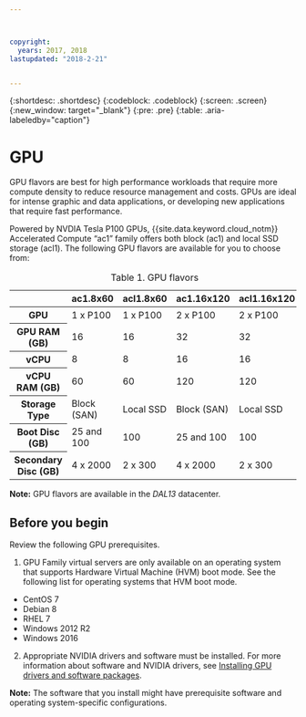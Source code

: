 ```yaml
---



copyright:
  years: 2017, 2018
lastupdated: "2018-2-21"


---
```


{:shortdesc: .shortdesc}
{:codeblock: .codeblock}
{:screen: .screen}
{:new_window: target="_blank"}
{:pre: .pre}
{:table: .aria-labeledby="caption"}

# GPU
GPU flavors are best for high performance workloads that require more compute density to reduce resource management and costs. GPUs are ideal for intense graphic and data applications, or developing new applications that require fast performance.

Powered by NVDIA Tesla P100 GPUs, {{site.data.keyword.cloud_notm}} Accelerated Compute “ac1” family offers both block (ac1) and local SSD storage (acl1). The following GPU flavors are available for you to choose from:  

<table>
<CAPTION>Table 1. GPU flavors</CAPTION>
<THEAD>
<TR>

<th></th>
<th>ac1.8x60</th>
<th>acl1.8x60</th>
<th>ac1.16x120</th>
<th>acl1.16x120</th>
</TR>
</THEAD>
<TBODY>
<tr>
<th scope="row">GPU</th>
<td>1 x P100</td>
<td>1 x P100</td>
<td>2 x P100</td>
<td>2 x P100</td>
</tr>
<tr>
<th scope="row">GPU RAM (GB)</th>
<td>16</td>
<td>16</td>
<td>32</td>
<td>32</td>
</tr>

<tr>
<th scope="row">vCPU</th>
<td>8</td>
<td>8</td>
<td>16</td>
<td>16</td>
</tr>

<tr>
<th scope="row">vCPU RAM (GB)</th>
<td>60</td>
<td>60</td>
<td>120</td>
<td>120</td>
</tr>

<tr>
<th scope="row">Storage Type</th>
<td>Block (SAN)</td>
<td>Local SSD</td>
<td>Block (SAN)</td>
<td>Local SSD</td>
</tr>

<tr>
<th scope="row">Boot Disc (GB)</th>
<td>25 and 100</td>
<td>100</td>
<td>25 and 100</td>
<td>100</td>
</tr>

<tr>
<th scope="row">Secondary Disc (GB)</th>
<td>4 x 2000</td>
<td>2 x 300</td>
<td>4 x 2000</td>
<td>2 x 300</td>
</tr>

</TBODY>
</table>


**Note:** GPU flavors are available in the _DAL13_ datacenter.

## Before you begin
Review the following GPU prerequisites.

1. GPU Family virtual servers are only available on an operating system that supports Hardware Virtual Machine (HVM) boot mode. See the following list for operating systems that HVM boot mode.  
  - CentOS 7
  - Debian 8
  - RHEL 7
  - Windows 2012 R2
  - Windows 2016

2. Appropriate NVIDIA drivers and software must be installed. For more information about software and NVIDIA drivers, see [Installing GPU drivers and software packages](../vsi/vsi_gpu_nvidia_drivers.html).

**Note:** The software that you install might have prerequisite software and operating system-specific configurations.


